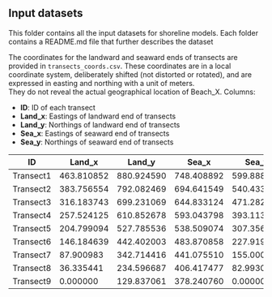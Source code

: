 ## Input datasets

This folder contains all the input datasets for shoreline models. Each folder contains a README.md file that further describes the dataset

The coordinates for the landward and seaward ends of transects are provided in `transects_coords.csv`.
These coordinates are in a local coordinate system, deliberately shifted (not distorted or rotated), and are expressed in easting and northing with a unit of meters. \
They do not reveal the actual geographical location of Beach_X.
Columns:
- **ID**: ID of each transect
- **Land_x**: Eastings of landward end of transects
- **Land_y**: Northings of landward end of transects
- **Sea_x**: Eastings of seaward end of transects
- **Sea_y**: Northings of seaward end of transects

| ID        | Land_x      | Land_y      | Sea_x       | Sea_y       |
|-----------|-------------|-------------|-------------|-------------|
| Transect1 | 463.810852  | 880.924590  | 748.408892  | 599.888166  |
| Transect2 | 383.756554  | 792.082469  | 694.641549  | 540.433331  |
| Transect3 | 316.183743  | 699.231069  | 644.833124  | 471.282315  |
| Transect4 | 257.524125  | 610.852678  | 593.043798  | 393.113504  |
| Transect5 | 204.799094  | 527.785536  | 538.509074  | 307.356214  |
| Transect6 | 146.184639  | 442.402003  | 483.870858  | 227.919454  |
| Transect7 | 87.900983   | 342.714416  | 441.075510  | 155.000819  |
| Transect8 | 36.335441   | 234.596687  | 406.417477  | 82.993029   |
| Transect9 | 0.000000    | 129.837061  | 378.240760  | 0.000000    |
